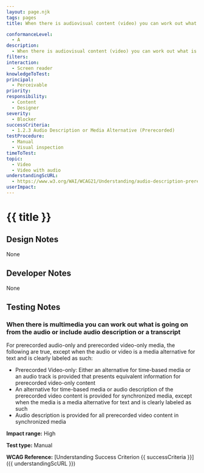 ```yaml
---
layout: page.njk
tags: pages
title: When there is audiovisual content (video) you can work out what is going on from the audio or an audio description is provided

conformanceLevel:
  - A
description:
  - When there is audiovisual content (video) you can work out what is going on from the audio or an audio description is provided
filters:
interaction:
  - Screen reader
knowledgeToTest:
principal:
  - Perceivable
priority:
responsibility:
  - Content
  - Designer
severity:
  - Blocker
successCriteria:
  - 1.2.3 Audio Description or Media Alternative (Prerecorded)
testProcedure:
  - Manual
  - Visual inspection
timeToTest:
topic:
  - Video
  - Video with audio
understandingScURL:
  - https://www.w3.org/WAI/WCAG21/Understanding/audio-description-prerecorded.html
userImpact:
---
```


# {{ title }}

## Design Notes

None

## Developer Notes

None

## Testing Notes

### When there is multimedia you can work out what is going on from the audio or include audio description or a transcript

For prerecorded audio-only and prerecorded video-only media, the following are true,
except when the audio or video is a media alternative for text and is clearly labeled as
such:

- Prerecorded Video-only: Either an alternative for time-based media or an audio track is
provided that presents equivalent information for prerecorded video-only content
- An alternative for time-based media or audio description of the prerecorded video
content is provided for synchronized media, except when the media is a media
alternative for text and is clearly labeled as such
- Audio description is provided for all prerecorded video content in synchronized
media

**Impact range:** High

**Test type:** Manual

**WCAG Reference:** [Understanding Success Criterion {{ successCriteria }}]({{ understandingScURL }})
